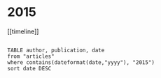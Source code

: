 # 2015

[[timeline]]

```dataview

TABLE author, publication, date
from "articles"
where contains(dateformat(date,"yyyy"), "2015")
sort date DESC

```
